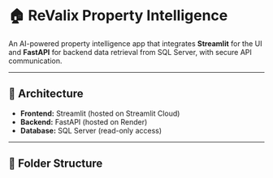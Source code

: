 # 🏠 ReValix Property Intelligence

An AI-powered property intelligence app that integrates **Streamlit** for the UI and **FastAPI** for backend data retrieval from SQL Server, with secure API communication.

---

## 🚀 Architecture

- **Frontend:** Streamlit (hosted on Streamlit Cloud)
- **Backend:** FastAPI (hosted on Render)
- **Database:** SQL Server (read-only access)

---

## 📁 Folder Structure

